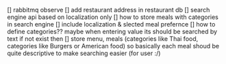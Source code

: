 [] rabbitmq observe
[] add restaurant address in restaurant db
[] search engine api based on localization only
[] how to store meals with categories in search engine
[] include localization & slected meal prefernce
[] how to define categories?? maybe when entering value its should be searched by text if not exist then 
[] store menu, meals (categories like Thai food, categories like Burgers or American food) so basically each meal shoud be quite descriptive to make searching easier (for user :/)